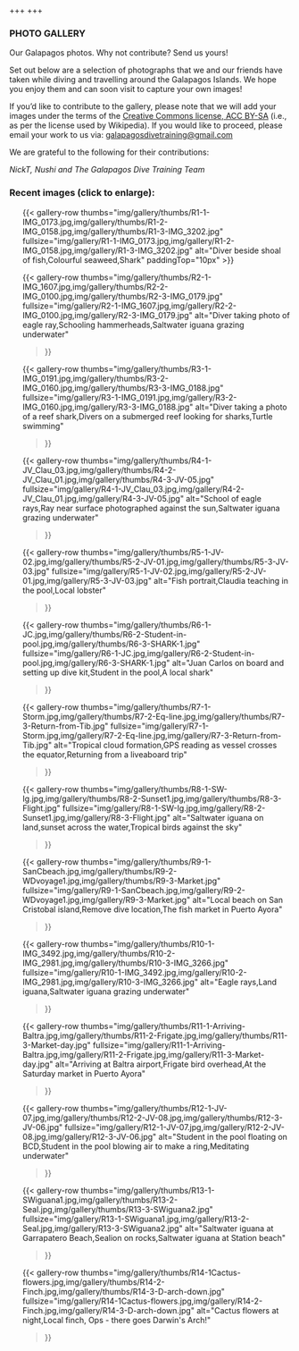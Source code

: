 +++
+++

### PHOTO GALLERY

<span class="strapline">Our Galapagos photos.  Why not contribute?  Send us yours! </span>

Set out below are a selection of photographs that we and our friends have taken while diving and travelling around the Galapagos Islands.  We hope you enjoy them and can soon visit to capture your own images!

If you’d like to contribute to the gallery, please note that we will add your images under the terms of the [Creative Commons license, ACC BY-SA](https://creativecommons.org/licenses/by-sa/4.0/) (i.e., as per the license used by Wikipedia).  If you would like to proceed, please email your work to us via: galapagosdivetraining@gmail.com

We are grateful to the following for their contributions:


*NickT,*
*Nushi*
*and*
*The Galapagos Dive Training Team*

### Recent images (click to enlarge):
<ul>
{{<
gallery-row
thumbs="img/gallery/thumbs/R1-1-IMG_0173.jpg,img/gallery/thumbs/R1-2-IMG_0158.jpg,img/gallery/thumbs/R1-3-IMG_3202.jpg"
fullsize="img/gallery/R1-1-IMG_0173.jpg,img/gallery/R1-2-IMG_0158.jpg,img/gallery/R1-3-IMG_3202.jpg"
alt="Diver beside shoal of fish,Colourful seaweed,Shark"
paddingTop="10px"
>}}

{{<
gallery-row
thumbs="img/gallery/thumbs/R2-1-IMG_1607.jpg,img/gallery/thumbs/R2-2-IMG_0100.jpg,img/gallery/thumbs/R2-3-IMG_0179.jpg"
fullsize="img/gallery/R2-1-IMG_1607.jpg,img/gallery/R2-2-IMG_0100.jpg,img/gallery/R2-3-IMG_0179.jpg"
alt="Diver taking photo of eagle ray,Schooling hammerheads,Saltwater iguana grazing underwater"
>}}

{{<
gallery-row
thumbs="img/gallery/thumbs/R3-1-IMG_0191.jpg,img/gallery/thumbs/R3-2-IMG_0160.jpg,img/gallery/thumbs/R3-3-IMG_0188.jpg"
fullsize="img/gallery/R3-1-IMG_0191.jpg,img/gallery/R3-2-IMG_0160.jpg,img/gallery/R3-3-IMG_0188.jpg"
alt="Diver taking a photo of a reef shark,Divers on a submerged reef looking for sharks,Turtle swimming"
>}}

{{<
gallery-row
thumbs="img/gallery/thumbs/R4-1-JV_Clau_03.jpg,img/gallery/thumbs/R4-2-JV_Clau_01.jpg,img/gallery/thumbs/R4-3-JV-05.jpg"
fullsize="img/gallery/R4-1-JV_Clau_03.jpg,img/gallery/R4-2-JV_Clau_01.jpg,img/gallery/R4-3-JV-05.jpg"
alt="School of eagle rays,Ray near surface photographed against the sun,Saltwater iguana grazing underwater"
>}}

{{<
gallery-row
thumbs="img/gallery/thumbs/R5-1-JV-02.jpg,img/gallery/thumbs/R5-2-JV-01.jpg,img/gallery/thumbs/R5-3-JV-03.jpg"
fullsize="img/gallery/R5-1-JV-02.jpg,img/gallery/R5-2-JV-01.jpg,img/gallery/R5-3-JV-03.jpg"
alt="Fish portrait,Claudia teaching in the pool,Local lobster"
>}}

{{<
gallery-row
thumbs="img/gallery/thumbs/R6-1-JC.jpg,img/gallery/thumbs/R6-2-Student-in-pool.jpg,img/gallery/thumbs/R6-3-SHARK-1.jpg"
fullsize="img/gallery/R6-1-JC.jpg,img/gallery/R6-2-Student-in-pool.jpg,img/gallery/R6-3-SHARK-1.jpg"
alt="Juan Carlos on board and setting up dive kit,Student in the pool,A local shark"
>}}

{{<
gallery-row
thumbs="img/gallery/thumbs/R7-1-Storm.jpg,img/gallery/thumbs/R7-2-Eq-line.jpg,img/gallery/thumbs/R7-3-Return-from-Tib.jpg"
fullsize="img/gallery/R7-1-Storm.jpg,img/gallery/R7-2-Eq-line.jpg,img/gallery/R7-3-Return-from-Tib.jpg"
alt="Tropical cloud formation,GPS reading as vessel crosses the equator,Returning from a liveaboard trip"
>}}

{{<
gallery-row
thumbs="img/gallery/thumbs/R8-1-SW-Ig.jpg,img/gallery/thumbs/R8-2-Sunset1.jpg,img/gallery/thumbs/R8-3-Flight.jpg"
fullsize="img/gallery/R8-1-SW-Ig.jpg,img/gallery/R8-2-Sunset1.jpg,img/gallery/R8-3-Flight.jpg"
alt="Saltwater iguana on land,sunset across the water,Tropical birds against the sky"
>}}

{{<
gallery-row
thumbs="img/gallery/thumbs/R9-1-SanCbeach.jpg,img/gallery/thumbs/R9-2-WDvoyage1.jpg,img/gallery/thumbs/R9-3-Market.jpg"
fullsize="img/gallery/R9-1-SanCbeach.jpg,img/gallery/R9-2-WDvoyage1.jpg,img/gallery/R9-3-Market.jpg"
alt="Local beach on San Cristobal island,Remove dive location,The fish market in Puerto Ayora"
>}}

{{<
gallery-row
thumbs="img/gallery/thumbs/R10-1-IMG_3492.jpg,img/gallery/thumbs/R10-2-IMG_2981.jpg,img/gallery/thumbs/R10-3-IMG_3266.jpg"
fullsize="img/gallery/R10-1-IMG_3492.jpg,img/gallery/R10-2-IMG_2981.jpg,img/gallery/R10-3-IMG_3266.jpg"
alt="Eagle rays,Land iguana,Saltwater iguana grazing underwater"
>}}

{{<
gallery-row
thumbs="img/gallery/thumbs/R11-1-Arriving-Baltra.jpg,img/gallery/thumbs/R11-2-Frigate.jpg,img/gallery/thumbs/R11-3-Market-day.jpg"
fullsize="img/gallery/R11-1-Arriving-Baltra.jpg,img/gallery/R11-2-Frigate.jpg,img/gallery/R11-3-Market-day.jpg"
alt="Arriving at Baltra airport,Frigate bird overhead,At the Saturday market in Puerto Ayora"
>}}

{{<
gallery-row
thumbs="img/gallery/thumbs/R12-1-JV-07.jpg,img/gallery/thumbs/R12-2-JV-08.jpg,img/gallery/thumbs/R12-3-JV-06.jpg"
fullsize="img/gallery/R12-1-JV-07.jpg,img/gallery/R12-2-JV-08.jpg,img/gallery/R12-3-JV-06.jpg"
alt="Student in the pool floating on BCD,Student in the pool blowing air to make a ring,Meditating underwater"
>}}

{{<
gallery-row
thumbs="img/gallery/thumbs/R13-1-SWiguana1.jpg,img/gallery/thumbs/R13-2-Seal.jpg,img/gallery/thumbs/R13-3-SWiguana2.jpg"
fullsize="img/gallery/R13-1-SWiguana1.jpg,img/gallery/R13-2-Seal.jpg,img/gallery/R13-3-SWiguana2.jpg"
alt="Saltwater iguana at Garrapatero Beach,Sealion on rocks,Saltwater iguana at Station beach"
>}}

{{<
gallery-row
thumbs="img/gallery/thumbs/R14-1Cactus-flowers.jpg,img/gallery/thumbs/R14-2-Finch.jpg,img/gallery/thumbs/R14-3-D-arch-down.jpg"
fullsize="img/gallery/R14-1Cactus-flowers.jpg,img/gallery/R14-2-Finch.jpg,img/gallery/R14-3-D-arch-down.jpg"
alt="Cactus flowers at night,Local finch, Ops - there goes Darwin's Arch!"
>}}
</ul>
